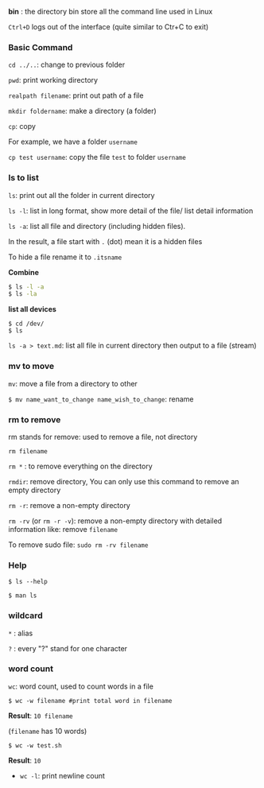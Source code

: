 **bin** : the directory bin store all the command line used in Linux

``Ctrl+D`` logs out of the interface (quite similar to Ctr+C to exit)

### Basic Command

``cd ../..``: change to previous folder

``pwd``: print working directory

``realpath filename``: print out path of a file

``mkdir foldername``: make a directory (a folder)

``cp``: copy

For example, we have a folder ``username``

``cp test username``: copy the file ``test`` to folder ``username``

### ls to list

``ls``: print out all the folder in current directory

``ls -l``: list in long format, show more detail of the file/ list detail information

``ls -a``: list all file and directory (including hidden files).

In the result, a file start with ``.`` (dot) mean it is a hidden files

To hide a file rename it to ``.itsname``

**Combine**

```bash
$ ls -l -a
$ ls -la
```

**list all devices**

```shell
$ cd /dev/
$ ls
```

``ls -a > text.md``: list all file in current directory then output to a file (stream)

### mv to move

``mv``: move a file from a directory to other

``$ mv name_want_to_change name_wish_to_change``: rename

### rm to remove

rm stands for remove: used to remove a file, not directory

``rm filename``

``rm *`` : to remove everything on the directory

``rmdir``: remove directory, You can only use this command to remove an empty directory

``rm -r``: remove a non-empty directory

``rm -rv`` (or ``rm -r -v``): remove a non-empty directory with detailed information like: remove ``filename``

To remove sudo file: ``sudo rm -rv filename``

### Help

```shell
$ ls --help
```

```shell
$ man ls
```

### wildcard

``*`` : alias

``?`` : every "?" stand for one character

### word count

``wc``: word count, used to count words in a file

```shell
$ wc -w filename #print total word in filename
```

**Result**: ``10 filename``

(``filename`` has 10 words)

```shell
$ wc -w test.sh
```
**Result**: ``10``

* ``wc -l``: print newline count